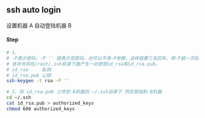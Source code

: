 ssh auto login
---
设置机器 A 自动登陆机器 B

#### Step
```sh
# 1、
# -P表示密码，-P '' 就表示空密码，也可以不用-P参数，这样就要三车回车，用-P就一次回车。
# 该命令将在/root/.ssh目录下面产生一对密钥id_rsa和id_rsa.pub。
# id_rsa     私钥
# id_rsa.pub 公钥
ssh-keygen -t rsa -P ''

# 2、将 id_rsa.pub 上传到 B机器的 ~/.ssh目录下 然后登陆到 B机器
cd ~/.ssh
cat id_rsa.pub > authorized_keys
chmod 600 authorized_keys
```
